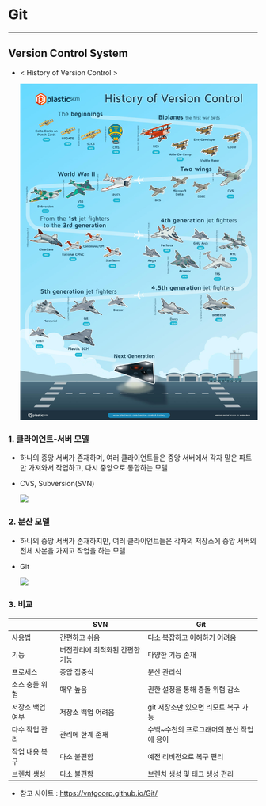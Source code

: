 # Git

---

## Version Control System

- < History of Version Control >
  
  ![](./image/historyofvcs.jpeg)

### 1. 클라이언트-서버 모델

- 하나의 중앙 서버가 존재하며, 여러 클라이언트들은 중앙 서버에서 각자 맡은 파트만 가져와서 작업하고, 다시 중앙으로 통합하는 모델
- CVS, Subversion(SVN)
  
  ![](https://codedosa.com/wp-content/uploads/2021/03/20210324_230735.jpg)

### 2. 분산 모델

- 하나의 중앙 서버가 존재하지만, 여러 클라이언트들은 각자의 저장소에 중앙 서버의 전체 사본을 가지고 작업을 하는 모델
- Git
  
  ![](https://codedosa.com/wp-content/uploads/2021/03/20210324_230801.jpg)

### 3. 비교

|                  | SVN                             | Git                                       |
| ------------------ | --------------------------------- | ------------------------------------------- |
| 사용법           | 간편하고 쉬움                   | 다소 복잡하고 이해하기 어려움             |
| 기능             | 버전관리에 최적화된 간편한 기능 | 다양한 기능 존재                          |
| 프로세스         | 중압 집중식                     | 분산 관리식                               |
| 소스 충돌 위험   | 매우 높음                       | 권한 설정을 통해 충돌 위험 감소           |
| 저장소 백업 여부 | 저장소 백업 어려움             | git 저장소만 있으면 리모트 복구 가능      |
| 다수 작업 관리   | 관리에 한계 존재                | 수백~수천의 프로그래머의 분산 작업에 용이 |
| 작업 내용 복구   | 다소 불편함                     | 예전 리비전으로 복구 편리                 |
| 브렌치 생성      | 다소 불편함                     | 브렌치 생성 및 태그 생성 편리             |

- 참고 사이트 : https://vntgcorp.github.io/Git/

